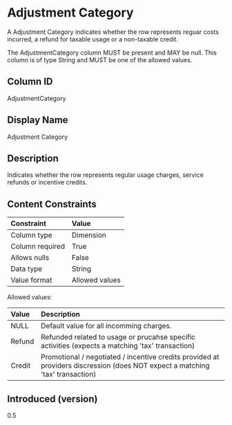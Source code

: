 # Adjustment Category

A Adjustment Category indicates whether the row represents reguar costs incurred, a refund for taxable usage or a non-taxable credit.

The AdjustmentCategory column MUST be present and MAY be null. This column is of type String and MUST be one of the allowed values.

## Column ID

AdjustmentCategory

## Display Name

Adjustment Category

## Description

Indicates whether the row represents regular usage charges, service refunds or incentive credits.

## Content Constraints

| Constraint      | Value          |
| :-------------- | :------------- |
| Column type     | Dimension      |
| Column required | True           |
| Allows nulls    | False          |
| Data type       | String         |
| Value format    | Allowed values |

Allowed values:

| Value      | Description                          |
| :--------- | :------------------------------------|
| NULL       | Default value for all incomming charges.             |
| Refund     | Refunded related to usage or prucahse specific activities (expects a matching 'tax' transaction) |
| Credit     | Promotional / negotiated / incentive credits provided at providers discression (does NOT expect a matching 'tax' transaction)       |

## Introduced (version)

0.5
